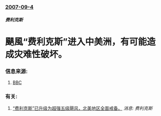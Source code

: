 ### [2007-09-4](/news/2007/09/4/index.md)

##### 费利克斯
# 颶風“费利克斯”进入中美洲，有可能造成灾难性破坏。




### 信息来源:

1. [BBC](http://news.bbc.co.uk/2/hi/americas/6976114.stm)

### 有关:

1. [“费利克斯”已升级为超强五级飓风，北美地区全面戒备。](/news/2007/09/2/费利克斯-已升级为超强五级飓风-北美地区全面戒备.md) _消息: 费利克斯_
